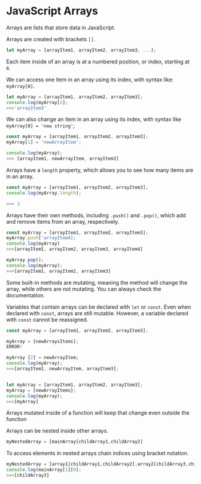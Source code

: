 # JavaScript Arrays



Arrays are lists that store data in JavaScript.

Arrays are created with brackets `[]`.

```javascript
let myArray = [arrayItem1, arrayItem2, arrayItem3, ...];
```



Each item inside of an array is at a numbered position, or index, starting at `0`.





We can access one item in an array using its index, with syntax like: `myArray[0]`.

```javascript
let myArray = [arrayItem1, arrayItem2, arrayItem3];
console.log(myArray[2];
>>>'arrayItem3'
```



We can also change an item in an array using its index, with syntax like `myArray[0] = 'new string'`;

```javascript
const myArray = [arrayItem1, arrayItem2, arrayItem3];
myArray[1] = 'newArrayItem';

console.log(myArray);
>>> [arrayItem1, newArrayItem, arrayItem3]
```



Arrays have a `length` property, which allows you to see how many items are in an array.

```javascript
const myArray = [arrayItem1, arrayItem2, arrayItem3];
console.log(myArray.length);

>>> 3
```



Arrays have their own methods, including `.push()` and `.pop()`, which add and remove items from an array, respectively.

```javascript
const myArray = [arrayItem1, arrayItem2, arrayItem3];
myArray.push['arrayItem4];
console.log(myArray)
>>>[arrayItem1, arrayItem2, arrayItem3, arrayItem4]

myArray.pop();
console.log(myArray);
>>>[arrayItem1, arrayItem2, arrayItem3]

```



Some built-in methods are mutating, meaning the method will change the array, while others are not mutating. You can always check the documentation.

Variables that contain arrays can be declared with `let` or `const`. Even when declared with `const`, arrays are still mutable. However, a variable declared with `const` cannot be reassigned.

```javascript
const myArray = [arrayItem1, arrayItem2, arrayItem3];

myArray = [newArraysItems];
ERROR!

myArray [2] = newArrayItem;
console.log(myArray);
>>>[arrayItem1, newArrayItem, arrayItem3];


let myArray = [arrayItem1, arrayItem2, arrayItem3];
myArray = [newArrayItems};
console.log(myArray);
>>>[myArray]
```

Arrays mutated inside of a function will keep that change even outside the function





Arrays can be nested inside other arrays.

```javascript
myNestedArray = [mainArray[childArray1,childArray2]
```



To access elements in nested arrays chain indices using bracket notation.

```javascript
myNestedArray = [array1[childArray1,childArray2],array2[childArray3,childArray4];
console.log(mainArray[1][0];
>>>[childArray3]
```

